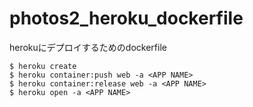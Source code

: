 # photos2_heroku_dockerfile

herokuにデプロイするためのdockerfile

```
$ heroku create
$ heroku container:push web -a <APP NAME>
$ heroku container:release web -a <APP NAME>
$ heroku open -a <APP NAME>
```
